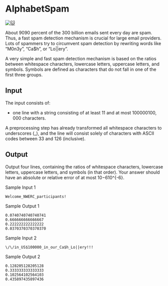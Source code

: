 # AlphabetSpam

[![:cat:](https://open.kattis.com/favicon)](https://open.kattis.com/problems/alphabetspam)

About 9090 percent of the 300 billion emails sent every day are spam. Thus, a fast spam detection mechanism is crucial for large email providers. Lots of spammers try to circumvent spam detection by rewriting words like “M0n3y”, “Ca$h”, or “Lo||ery”.

A very simple and fast spam detection mechanism is based on the ratios between whitespace characters, lowercase letters, uppercase letters, and symbols. Symbols are defined as characters that do not fall in one of the first three groups.

## Input

The input consists of:

 * one line with a string consisting of at least 11 and at most 100000100\, 000 characters.

A preprocessing step has already transformed all whitespace characters to underscores (_), and the line will consist solely of characters with ASCII codes between 33 and 126 (inclusive).

## Output

Output four lines, containing the ratios of whitespace characters, lowercase letters, uppercase letters, and symbols (in that order). Your answer should have an absolute or relative error of at most 10−610^{-6}.

Sample Input 1 	
```
Welcome_NWERC_participants!
```

Sample Output 1
```
0.0740740740740741
0.666666666666667
0.222222222222222
0.0370370370370370
```

Sample Input 2 	
```
\/\/in_US$100000_in_our_Ca$h_Lo||ery!!!
```

Sample Output 2
```
0.128205128205128
0.333333333333333
0.102564102564103
0.435897435897436
```

